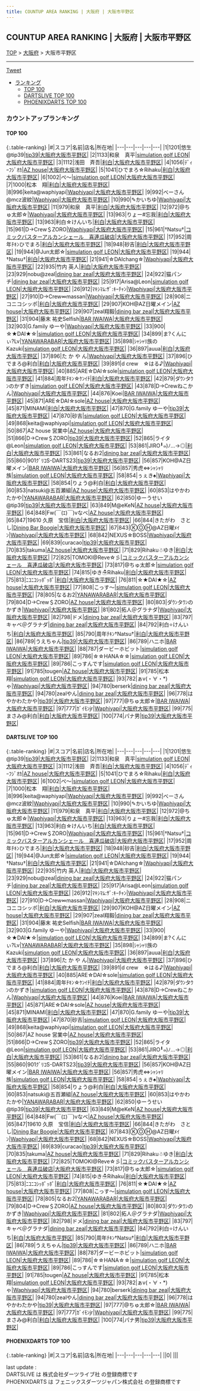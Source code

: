 ```yaml
---
title: COUNTUP AREA RANKING | 大阪府 | 大阪市平野区
---
```

## COUNTUP AREA RANKING | 大阪府 | 大阪市平野区

[TOP](/darts/rank/) > [大阪府](/darts/rank/大阪府/) > 大阪市平野区

___

<a href="https://twitter.com/share?ref_src=twsrc%5Etfw" data-text="COUNTUP AREA RANKING | 大阪府大阪市平野区" class="twitter-share-button" data-hashtags="DARTSLIVE,PHOENIXDARTS,darts,ダーツ" data-show-count="false">Tweet</a>

* [ランキング](#カウントアップランキング)
    * [TOP 100](#top-100)
    * [DARTSLIVE TOP 100](#dartslive-top-100)
    * [PHOENIXDARTS TOP 100](#phoenixdarts-top-100)

### カウントアップランキング

#### TOP 100



{:.table-ranking}
|#|スコア|名前|店名|所在地|
|---|---|---|---|---|
|1|1201|<span class="rank-name-dl">悠生@tip39</span>|<a href="https://search.dartslive.com/jp/shop/e77555a62bab7e63774c926eb736cb5a">tip39</a>|<a href="/darts/rank/大阪府/大阪市平野区">大阪府大阪市平野区</a>|
|2|1133|<span class="rank-name-dl">和泉　真平</span>|<a href="https://search.dartslive.com/jp/shop/aebb8f26595f8ffd790ab824ce8730e5">simulation golf LEON</a>|<a href="/darts/rank/大阪府/大阪市平野区">大阪府大阪市平野区</a>|
|3|1112|<span class="rank-name-dl">浅田　斉吾</span>|<a href="https://search.dartslive.com/jp/shop/fc285d02570ae8885f9f3321c1147265">利白</a>|<a href="/darts/rank/大阪府/大阪市平野区">大阪府大阪市平野区</a>|
|4|1056|<span class="rank-name-dl">ﾃﾞｨｰﾌｼﾞｵｶ</span>|<a href="https://search.dartslive.com/jp/shop/28e42e4f04b9f3790d9b047a20a7ba1e">AZ house</a>|<a href="/darts/rank/大阪府/大阪市平野区">大阪府大阪市平野区</a>|
|5|1041|<span class="rank-name-dl">ひでまろ☆Rihaku</span>|<a href="https://search.dartslive.com/jp/shop/fc285d02570ae8885f9f3321c1147265">利白</a>|<a href="/darts/rank/大阪府/大阪市平野区">大阪府大阪市平野区</a>|
|6|1002|<span class="rank-name-dl">ぺ～</span>|<a href="https://search.dartslive.com/jp/shop/aebb8f26595f8ffd790ab824ce8730e5">simulation golf LEON</a>|<a href="/darts/rank/大阪府/大阪市平野区">大阪府大阪市平野区</a>|
|7|1000|<span class="rank-name-dl">松本　翔</span>|<a href="https://search.dartslive.com/jp/shop/fc285d02570ae8885f9f3321c1147265">利白</a>|<a href="/darts/rank/大阪府/大阪市平野区">大阪府大阪市平野区</a>|
|8|996|<span class="rank-name-dl">keita@waphiyapi</span>|<a href="https://search.dartslive.com/jp/shop/d6517c240736e70c28032249b44395af">Waphiyapi</a>|<a href="/darts/rank/大阪府/大阪市平野区">大阪府大阪市平野区</a>|
|9|992|<span class="rank-name-dl">べーさん@mcz波紋</span>|<a href="https://search.dartslive.com/jp/shop/d6517c240736e70c28032249b44395af">Waphiyapi</a>|<a href="/darts/rank/大阪府/大阪市平野区">大阪府大阪市平野区</a>|
|10|990|<span class="rank-name-dl">✎かいちゆ</span>|<a href="https://search.dartslive.com/jp/shop/d6517c240736e70c28032249b44395af">Waphiyapi</a>|<a href="/darts/rank/大阪府/大阪市平野区">大阪府大阪市平野区</a>|
|11|979|<span class="rank-name-dl">和泉　真平</span>|<a href="https://search.dartslive.com/jp/shop/fc285d02570ae8885f9f3321c1147265">利白</a>|<a href="/darts/rank/大阪府/大阪市平野区">大阪府大阪市平野区</a>|
|12|972|<span class="rank-name-dl">@ちゅ太郎☆</span>|<a href="https://search.dartslive.com/jp/shop/d6517c240736e70c28032249b44395af">Waphiyapi</a>|<a href="/darts/rank/大阪府/大阪市平野区">大阪府大阪市平野区</a>|
|13|963|<span class="rank-name-dl">りょー#忘我</span>|<a href="https://search.dartslive.com/jp/shop/fc285d02570ae8885f9f3321c1147265">利白</a>|<a href="/darts/rank/大阪府/大阪市平野区">大阪府大阪市平野区</a>|
|13|963|<span class="rank-name-dl">利白☆けんいち</span>|<a href="https://search.dartslive.com/jp/shop/fc285d02570ae8885f9f3321c1147265">利白</a>|<a href="/darts/rank/大阪府/大阪市平野区">大阪府大阪市平野区</a>|
|15|961|<span class="rank-name-dl">D→Crew＄ZORO</span>|<a href="https://search.dartslive.com/jp/shop/d6517c240736e70c28032249b44395af">Waphiyapi</a>|<a href="/darts/rank/大阪府/大阪市平野区">大阪府大阪市平野区</a>|
|15|961|<span class="rank-name-dl">†Natsu†</span>|<a href="https://search.dartslive.com/jp/shop/c7502348bc23d0770d9b047a20a7ba1e">コミックバスターアルカンシェール　喜連瓜破店</a>|<a href="/darts/rank/大阪府/大阪市平野区">大阪府大阪市平野区</a>|
|17|952|<span class="rank-name-dl">周年ﾁｷﾝひでまろ</span>|<a href="https://search.dartslive.com/jp/shop/fc285d02570ae8885f9f3321c1147265">利白</a>|<a href="/darts/rank/大阪府/大阪市平野区">大阪府大阪市平野区</a>|
|18|948|<span class="rank-name-dl">砂吉</span>|<a href="https://search.dartslive.com/jp/shop/fc285d02570ae8885f9f3321c1147265">利白</a>|<a href="/darts/rank/大阪府/大阪市平野区">大阪府大阪市平野区</a>|
|19|944|<span class="rank-name-dl">@Jun太郎☆</span>|<a href="https://search.dartslive.com/jp/shop/aebb8f26595f8ffd790ab824ce8730e5">simulation golf LEON</a>|<a href="/darts/rank/大阪府/大阪市平野区">大阪府大阪市平野区</a>|
|19|944|<span class="rank-name-dl">†Natsu†</span>|<a href="https://search.dartslive.com/jp/shop/fc285d02570ae8885f9f3321c1147265">利白</a>|<a href="/darts/rank/大阪府/大阪市平野区">大阪府大阪市平野区</a>|
|21|941|<span class="rank-name-dl">☆DAIchang☆</span>|<a href="https://search.dartslive.com/jp/shop/d6517c240736e70c28032249b44395af">Waphiyapi</a>|<a href="/darts/rank/大阪府/大阪市平野区">大阪府大阪市平野区</a>|
|22|935|<span class="rank-name-dl">竹内 英人</span>|<a href="https://search.dartslive.com/jp/shop/fc285d02570ae8885f9f3321c1147265">利白</a>|<a href="/darts/rank/大阪府/大阪市平野区">大阪府大阪市平野区</a>|
|23|929|<span class="rank-name-dl">nobu@zeal</span>|<a href="https://search.dartslive.com/jp/shop/500e2e3357062bf4f454cb89828a1cfe">dining bar zeal</a>|<a href="/darts/rank/大阪府/大阪市平野区">大阪府大阪市平野区</a>|
|24|922|<span class="rank-name-dl">猫パンチ</span>|<a href="https://search.dartslive.com/jp/shop/500e2e3357062bf4f454cb89828a1cfe">dining bar zeal</a>|<a href="/darts/rank/大阪府/大阪市平野区">大阪府大阪市平野区</a>|
|25|917|<span class="rank-name-dl">Arisa@Leon</span>|<a href="https://search.dartslive.com/jp/shop/aebb8f26595f8ffd790ab824ce8730e5">simulation golf LEON</a>|<a href="/darts/rank/大阪府/大阪市平野区">大阪府大阪市平野区</a>|
|26|912|<span class="rank-name-dl">ﾏｷｼﾏﾑ:ｻﾞ:ｷｰﾁｬﾝ</span>|<a href="https://search.dartslive.com/jp/shop/d6517c240736e70c28032249b44395af">Waphiyapi</a>|<a href="/darts/rank/大阪府/大阪市平野区">大阪府大阪市平野区</a>|
|27|910|<span class="rank-name-dl">D→Crew∞massan</span>|<a href="https://search.dartslive.com/jp/shop/d6517c240736e70c28032249b44395af">Waphiyapi</a>|<a href="/darts/rank/大阪府/大阪市平野区">大阪府大阪市平野区</a>|
|28|908|<span class="rank-name-dl">ニコニコシッポ</span>|<a href="https://search.dartslive.com/jp/shop/fc285d02570ae8885f9f3321c1147265">利白</a>|<a href="/darts/rank/大阪府/大阪市平野区">大阪府大阪市平野区</a>|
|29|907|<span class="rank-name-dl">KOH@AZ日曜メイン</span>|<a href="https://search.dartslive.com/jp/shop/28e42e4f04b9f3790d9b047a20a7ba1e">AZ house</a>|<a href="/darts/rank/大阪府/大阪市平野区">大阪府大阪市平野区</a>|
|29|907|<span class="rank-name-dl">zeal翔毅</span>|<a href="https://search.dartslive.com/jp/shop/500e2e3357062bf4f454cb89828a1cfe">dining bar zeal</a>|<a href="/darts/rank/大阪府/大阪市平野区">大阪府大阪市平野区</a>|
|31|904|<span class="rank-name-dl">藤末 祐史Selfish</span>|<a href="https://search.dartslive.com/jp/shop/522fecca47afc03e25d56fb0e5c39bac">BAR IWAIWA</a>|<a href="/darts/rank/大阪府/大阪市平野区">大阪府大阪市平野区</a>|
|32|903|<span class="rank-name-dl">G.family ゆーや</span>|<a href="https://search.dartslive.com/jp/shop/d6517c240736e70c28032249b44395af">Waphiyapi</a>|<a href="/darts/rank/大阪府/大阪市平野区">大阪府大阪市平野区</a>|
|33|900|<span class="rank-name-dl">☆★DAI★☆</span>|<a href="https://search.dartslive.com/jp/shop/aebb8f26595f8ffd790ab824ce8730e5">simulation golf LEON</a>|<a href="/darts/rank/大阪府/大阪市平野区">大阪府大阪市平野区</a>|
|34|899|<span class="rank-name-dl">ま?くんにぃ?Lv</span>|<a href="https://search.dartslive.com/jp/shop/667b7aac3838b4cd0d9b047a20a7ba1e">YANAWARABAR</a>|<a href="/darts/rank/大阪府/大阪市平野区">大阪府大阪市平野区</a>|
|35|898|<span class="rank-name-dl">ｼｬｼｬﾘ族のKazuki</span>|<a href="https://search.dartslive.com/jp/shop/aebb8f26595f8ffd790ab824ce8730e5">simulation golf LEON</a>|<a href="/darts/rank/大阪府/大阪市平野区">大阪府大阪市平野区</a>|
|36|897|<span class="rank-name-dl">auua</span>|<a href="https://search.dartslive.com/jp/shop/fc285d02570ae8885f9f3321c1147265">利白</a>|<a href="/darts/rank/大阪府/大阪市平野区">大阪府大阪市平野区</a>|
|37|896|<span class="rank-name-dl">た か や ん</span>|<a href="https://search.dartslive.com/jp/shop/d6517c240736e70c28032249b44395af">Waphiyapi</a>|<a href="/darts/rank/大阪府/大阪市平野区">大阪府大阪市平野区</a>|
|37|896|<span class="rank-name-dl">ひでまろ@利白</span>|<a href="https://search.dartslive.com/jp/shop/fc285d02570ae8885f9f3321c1147265">利白</a>|<a href="/darts/rank/大阪府/大阪市平野区">大阪府大阪市平野区</a>|
|39|891|<span class="rank-name-dl">d crew　☆はる♪</span>|<a href="https://search.dartslive.com/jp/shop/d6517c240736e70c28032249b44395af">Waphiyapi</a>|<a href="/darts/rank/大阪府/大阪市平野区">大阪府大阪市平野区</a>|
|40|885|<span class="rank-name-dl">ARE☆DAI☆sole</span>|<a href="https://search.dartslive.com/jp/shop/aebb8f26595f8ffd790ab824ce8730e5">simulation golf LEON</a>|<a href="/darts/rank/大阪府/大阪市平野区">大阪府大阪市平野区</a>|
|41|884|<span class="rank-name-dl">周年ﾁｷﾝ☆ｹﾝｲﾁ</span>|<a href="https://search.dartslive.com/jp/shop/fc285d02570ae8885f9f3321c1147265">利白</a>|<a href="/darts/rank/大阪府/大阪市平野区">大阪府大阪市平野区</a>|
|42|879|<span class="rank-name-dl">ダｳﾝタｳﾝのかずき</span>|<a href="https://search.dartslive.com/jp/shop/aebb8f26595f8ffd790ab824ce8730e5">simulation golf LEON</a>|<a href="/darts/rank/大阪府/大阪市平野区">大阪府大阪市平野区</a>|
|43|878|<span class="rank-name-dl">D→Crewねこかん</span>|<a href="https://search.dartslive.com/jp/shop/d6517c240736e70c28032249b44395af">Waphiyapi</a>|<a href="/darts/rank/大阪府/大阪市平野区">大阪府大阪市平野区</a>|
|44|876|<span class="rank-name-dl">Koei</span>|<a href="https://search.dartslive.com/jp/shop/522fecca47afc03e25d56fb0e5c39bac">BAR IWAIWA</a>|<a href="/darts/rank/大阪府/大阪市平野区">大阪府大阪市平野区</a>|
|45|871|<span class="rank-name-dl">ARE☆DAI☆sole</span>|<a href="https://search.dartslive.com/jp/shop/28e42e4f04b9f3790d9b047a20a7ba1e">AZ house</a>|<a href="/darts/rank/大阪府/大阪市平野区">大阪府大阪市平野区</a>|
|45|871|<span class="rank-name-dl">MINAMI</span>|<a href="https://search.dartslive.com/jp/shop/fc285d02570ae8885f9f3321c1147265">利白</a>|<a href="/darts/rank/大阪府/大阪市平野区">大阪府大阪市平野区</a>|
|47|870|<span class="rank-name-dl">G.family ゆーや</span>|<a href="https://search.dartslive.com/jp/shop/e77555a62bab7e63774c926eb736cb5a">tip39</a>|<a href="/darts/rank/大阪府/大阪市平野区">大阪府大阪市平野区</a>|
|47|870|<span class="rank-name-dl">砂吉</span>|<a href="https://search.dartslive.com/jp/shop/aebb8f26595f8ffd790ab824ce8730e5">simulation golf LEON</a>|<a href="/darts/rank/大阪府/大阪市平野区">大阪府大阪市平野区</a>|
|49|868|<span class="rank-name-dl">keita@waphiyapi</span>|<a href="https://search.dartslive.com/jp/shop/aebb8f26595f8ffd790ab824ce8730e5">simulation golf LEON</a>|<a href="/darts/rank/大阪府/大阪市平野区">大阪府大阪市平野区</a>|
|50|867|<span class="rank-name-dl">AZ house 営業中</span>|<a href="https://search.dartslive.com/jp/shop/28e42e4f04b9f3790d9b047a20a7ba1e">AZ house</a>|<a href="/darts/rank/大阪府/大阪市平野区">大阪府大阪市平野区</a>|
|51|866|<span class="rank-name-dl">D→Crew＄ZORO</span>|<a href="https://search.dartslive.com/jp/shop/e77555a62bab7e63774c926eb736cb5a">tip39</a>|<a href="/darts/rank/大阪府/大阪市平野区">大阪府大阪市平野区</a>|
|52|865|<span class="rank-name-dl">ライタ@Leon</span>|<a href="https://search.dartslive.com/jp/shop/aebb8f26595f8ffd790ab824ce8730e5">simulation golf LEON</a>|<a href="/darts/rank/大阪府/大阪市平野区">大阪府大阪市平野区</a>|
|53|861|<span class="rank-name-dl">JIRO╹๑)ﾉ…→◎</span>|<a href="https://search.dartslive.com/jp/shop/fc285d02570ae8885f9f3321c1147265">利白</a>|<a href="/darts/rank/大阪府/大阪市平野区">大阪府大阪市平野区</a>|
|53|861|<span class="rank-name-dl">なるお2</span>|<a href="https://search.dartslive.com/jp/shop/500e2e3357062bf4f454cb89828a1cfe">dining bar zeal</a>|<a href="/darts/rank/大阪府/大阪市平野区">大阪府大阪市平野区</a>|
|55|860|<span class="rank-name-dl">901ｸﾞﾘｺS-DARTS23</span>|<a href="https://search.dartslive.com/jp/shop/e77555a62bab7e63774c926eb736cb5a">tip39</a>|<a href="/darts/rank/大阪府/大阪市平野区">大阪府大阪市平野区</a>|
|56|857|<span class="rank-name-dl">KOH@AZ日曜メイン</span>|<a href="https://search.dartslive.com/jp/shop/522fecca47afc03e25d56fb0e5c39bac">BAR IWAIWA</a>|<a href="/darts/rank/大阪府/大阪市平野区">大阪府大阪市平野区</a>|
|56|857|<span class="rank-name-dl">秀虎⇔ｼｬｼｬﾘ族</span>|<a href="https://search.dartslive.com/jp/shop/aebb8f26595f8ffd790ab824ce8730e5">simulation golf LEON</a>|<a href="/darts/rank/大阪府/大阪市平野区">大阪府大阪市平野区</a>|
|58|854|<span class="rank-name-dl">ぅぇき︎︎︎︎♠</span>|<a href="https://search.dartslive.com/jp/shop/d6517c240736e70c28032249b44395af">Waphiyapi</a>|<a href="/darts/rank/大阪府/大阪市平野区">大阪府大阪市平野区</a>|
|58|854|<span class="rank-name-dl">りょう@利白</span>|<a href="https://search.dartslive.com/jp/shop/fc285d02570ae8885f9f3321c1147265">利白</a>|<a href="/darts/rank/大阪府/大阪市平野区">大阪府大阪市平野区</a>|
|60|853|<span class="rank-name-dl">natsuki@五百瀬組</span>|<a href="https://search.dartslive.com/jp/shop/28e42e4f04b9f3790d9b047a20a7ba1e">AZ house</a>|<a href="/darts/rank/大阪府/大阪市平野区">大阪府大阪市平野区</a>|
|60|853|<span class="rank-name-dl">はやかわたかや</span>|<a href="https://search.dartslive.com/jp/shop/667b7aac3838b4cd0d9b047a20a7ba1e">YANAWARABAR</a>|<a href="/darts/rank/大阪府/大阪市平野区">大阪府大阪市平野区</a>|
|62|850|<span class="rank-name-dl">ゆーうせい@tip39</span>|<a href="https://search.dartslive.com/jp/shop/e77555a62bab7e63774c926eb736cb5a">tip39</a>|<a href="/darts/rank/大阪府/大阪市平野区">大阪府大阪市平野区</a>|
|63|849|<span class="rank-name-dl">M@eKeN</span>|<a href="https://search.dartslive.com/jp/shop/28e42e4f04b9f3790d9b047a20a7ba1e">AZ house</a>|<a href="/darts/rank/大阪府/大阪市平野区">大阪府大阪市平野区</a>|
|64|848|<span class="rank-name-dl">Fw(￣(ｴ)￣)vなべ</span>|<a href="https://search.dartslive.com/jp/shop/28e42e4f04b9f3790d9b047a20a7ba1e">AZ house</a>|<a href="/darts/rank/大阪府/大阪市平野区">大阪府大阪市平野区</a>|
|65|847|<span class="rank-name-dl">19610 久原　宝信</span>|<a href="https://search.dartslive.com/jp/shop/fc285d02570ae8885f9f3321c1147265">利白</a>|<a href="/darts/rank/大阪府/大阪市平野区">大阪府大阪市平野区</a>|
|66|844|<span class="rank-name-dl">きたがわ　さとし</span>|<a href="https://search.dartslive.com/jp/shop/5d80e4a9af24feaa774c926eb736cb5a">Dining Bar Boogie</a>|<a href="/darts/rank/大阪府/大阪市平野区">大阪府大阪市平野区</a>|
|67|843|<span class="rank-name-dl">ⓀⓄⒽ@AZ日曜ﾒｲﾝ</span>|<a href="https://search.dartslive.com/jp/shop/d6517c240736e70c28032249b44395af">Waphiyapi</a>|<a href="/darts/rank/大阪府/大阪市平野区">大阪府大阪市平野区</a>|
|68|842|<span class="rank-name-dl">NEXUS☆BOSS</span>|<a href="https://search.dartslive.com/jp/shop/d6517c240736e70c28032249b44395af">Waphiyapi</a>|<a href="/darts/rank/大阪府/大阪市平野区">大阪府大阪市平野区</a>|
|69|839|<span class="rank-name-dl">curacao</span>|<a href="https://search.dartslive.com/jp/shop/e77555a62bab7e63774c926eb736cb5a">tip39</a>|<a href="/darts/rank/大阪府/大阪市平野区">大阪府大阪市平野区</a>|
|70|835|<span class="rank-name-dl">takuma</span>|<a href="https://search.dartslive.com/jp/shop/28e42e4f04b9f3790d9b047a20a7ba1e">AZ house</a>|<a href="/darts/rank/大阪府/大阪市平野区">大阪府大阪市平野区</a>|
|71|829|<span class="rank-name-dl">Rihaku☃ゆき</span>|<a href="https://search.dartslive.com/jp/shop/fc285d02570ae8885f9f3321c1147265">利白</a>|<a href="/darts/rank/大阪府/大阪市平野区">大阪府大阪市平野区</a>|
|72|825|<span class="rank-name-dl">TOMOKI@Reve☆彡</span>|<a href="https://search.dartslive.com/jp/shop/c7502348bc23d0770d9b047a20a7ba1e">コミックバスターアルカンシェール　喜連瓜破店</a>|<a href="/darts/rank/大阪府/大阪市平野区">大阪府大阪市平野区</a>|
|73|817|<span class="rank-name-dl">@ちゅ太郎☆</span>|<a href="https://search.dartslive.com/jp/shop/aebb8f26595f8ffd790ab824ce8730e5">simulation golf LEON</a>|<a href="/darts/rank/大阪府/大阪市平野区">大阪府大阪市平野区</a>|
|74|815|<span class="rank-name-dl">ゆき☃Rihaku</span>|<a href="https://search.dartslive.com/jp/shop/fc285d02570ae8885f9f3321c1147265">利白</a>|<a href="/darts/rank/大阪府/大阪市平野区">大阪府大阪市平野区</a>|
|75|813|<span class="rank-name-dl">ﾆｺﾆｺｼｯﾎﾟｯﾎﾟ</span>|<a href="https://search.dartslive.com/jp/shop/fc285d02570ae8885f9f3321c1147265">利白</a>|<a href="/darts/rank/大阪府/大阪市平野区">大阪府大阪市平野区</a>|
|76|811|<span class="rank-name-dl">☆★DAI★☆</span>|<a href="https://search.dartslive.com/jp/shop/28e42e4f04b9f3790d9b047a20a7ba1e">AZ house</a>|<a href="/darts/rank/大阪府/大阪市平野区">大阪府大阪市平野区</a>|
|77|808|<span class="rank-name-dl">こっす〜</span>|<a href="https://search.dartslive.com/jp/shop/aebb8f26595f8ffd790ab824ce8730e5">simulation golf LEON</a>|<a href="/darts/rank/大阪府/大阪市平野区">大阪府大阪市平野区</a>|
|78|805|<span class="rank-name-dl">なるお2</span>|<a href="https://search.dartslive.com/jp/shop/667b7aac3838b4cd0d9b047a20a7ba1e">YANAWARABAR</a>|<a href="/darts/rank/大阪府/大阪市平野区">大阪府大阪市平野区</a>|
|79|804|<span class="rank-name-dl">D→Crew＄ZORO</span>|<a href="https://search.dartslive.com/jp/shop/28e42e4f04b9f3790d9b047a20a7ba1e">AZ house</a>|<a href="/darts/rank/大阪府/大阪市平野区">大阪府大阪市平野区</a>|
|80|803|<span class="rank-name-dl">ダｳﾝタｳﾝのかずき</span>|<a href="https://search.dartslive.com/jp/shop/d6517c240736e70c28032249b44395af">Waphiyapi</a>|<a href="/darts/rank/大阪府/大阪市平野区">大阪府大阪市平野区</a>|
|81|802|<span class="rank-name-dl">拓人＠グラナダ</span>|<a href="https://search.dartslive.com/jp/shop/d6517c240736e70c28032249b44395af">Waphiyapi</a>|<a href="/darts/rank/大阪府/大阪市平野区">大阪府大阪市平野区</a>|
|82|798|<span class="rank-name-dl">ドメ</span>|<a href="https://search.dartslive.com/jp/shop/500e2e3357062bf4f454cb89828a1cfe">dining bar zeal</a>|<a href="/darts/rank/大阪府/大阪市平野区">大阪府大阪市平野区</a>|
|83|797|<span class="rank-name-dl">キャベ＠グラナダ</span>|<a href="https://search.dartslive.com/jp/shop/500e2e3357062bf4f454cb89828a1cfe">dining bar zeal</a>|<a href="/darts/rank/大阪府/大阪市平野区">大阪府大阪市平野区</a>|
|84|792|<span class="rank-name-dl">利白⭐けんいち</span>|<a href="https://search.dartslive.com/jp/shop/fc285d02570ae8885f9f3321c1147265">利白</a>|<a href="/darts/rank/大阪府/大阪市平野区">大阪府大阪市平野区</a>|
|85|790|<span class="rank-name-dl">周年ﾁｷﾝ†Natsu†</span>|<a href="https://search.dartslive.com/jp/shop/fc285d02570ae8885f9f3321c1147265">利白</a>|<a href="/darts/rank/大阪府/大阪市平野区">大阪府大阪市平野区</a>|
|86|789|<span class="rank-name-dl">うえちゃん</span>|<a href="https://search.dartslive.com/jp/shop/e77555a62bab7e63774c926eb736cb5a">tip39</a>|<a href="/darts/rank/大阪府/大阪市平野区">大阪府大阪市平野区</a>|
|86|789|<span class="rank-name-dl">ハニホ</span>|<a href="https://search.dartslive.com/jp/shop/522fecca47afc03e25d56fb0e5c39bac">BAR IWAIWA</a>|<a href="/darts/rank/大阪府/大阪市平野区">大阪府大阪市平野区</a>|
|88|787|<span class="rank-name-dl">ダービーホビット</span>|<a href="https://search.dartslive.com/jp/shop/aebb8f26595f8ffd790ab824ce8730e5">simulation golf LEON</a>|<a href="/darts/rank/大阪府/大阪市平野区">大阪府大阪市平野区</a>|
|89|786|<span class="rank-name-dl">☆☆HANA☆☆</span>|<a href="https://search.dartslive.com/jp/shop/aebb8f26595f8ffd790ab824ce8730e5">simulation golf LEON</a>|<a href="/darts/rank/大阪府/大阪市平野区">大阪府大阪市平野区</a>|
|89|786|<span class="rank-name-dl">こっすんです</span>|<a href="https://search.dartslive.com/jp/shop/aebb8f26595f8ffd790ab824ce8730e5">simulation golf LEON</a>|<a href="/darts/rank/大阪府/大阪市平野区">大阪府大阪市平野区</a>|
|91|785|<span class="rank-name-dl">tougen</span>|<a href="https://search.dartslive.com/jp/shop/28e42e4f04b9f3790d9b047a20a7ba1e">AZ house</a>|<a href="/darts/rank/大阪府/大阪市平野区">大阪府大阪市平野区</a>|
|91|785|<span class="rank-name-dl">松本　翔</span>|<a href="https://search.dartslive.com/jp/shop/aebb8f26595f8ffd790ab824ce8730e5">simulation golf LEON</a>|<a href="/darts/rank/大阪府/大阪市平野区">大阪府大阪市平野区</a>|
|93|782|<span class="rank-name-dl">ぁv(・∀・*)ゃ</span>|<a href="https://search.dartslive.com/jp/shop/d6517c240736e70c28032249b44395af">Waphiyapi</a>|<a href="/darts/rank/大阪府/大阪市平野区">大阪府大阪市平野区</a>|
|94|780|<span class="rank-name-dl">berserk</span>|<a href="https://search.dartslive.com/jp/shop/500e2e3357062bf4f454cb89828a1cfe">dining bar zeal</a>|<a href="/darts/rank/大阪府/大阪市平野区">大阪府大阪市平野区</a>|
|94|780|<span class="rank-name-dl">zealやん</span>|<a href="https://search.dartslive.com/jp/shop/500e2e3357062bf4f454cb89828a1cfe">dining bar zeal</a>|<a href="/darts/rank/大阪府/大阪市平野区">大阪府大阪市平野区</a>|
|96|778|<span class="rank-name-dl">はやかわたかや</span>|<a href="https://search.dartslive.com/jp/shop/e77555a62bab7e63774c926eb736cb5a">tip39</a>|<a href="/darts/rank/大阪府/大阪市平野区">大阪府大阪市平野区</a>|
|97|777|<span class="rank-name-dl">@ちゅ太郎☆</span>|<a href="https://search.dartslive.com/jp/shop/522fecca47afc03e25d56fb0e5c39bac">BAR IWAIWA</a>|<a href="/darts/rank/大阪府/大阪市平野区">大阪府大阪市平野区</a>|
|97|777|<span class="rank-name-dl">ｶﾞｲﾓﾝjr</span>|<a href="https://search.dartslive.com/jp/shop/d6517c240736e70c28032249b44395af">Waphiyapi</a>|<a href="/darts/rank/大阪府/大阪市平野区">大阪府大阪市平野区</a>|
|99|775|<span class="rank-name-dl">まさみ@利白</span>|<a href="https://search.dartslive.com/jp/shop/fc285d02570ae8885f9f3321c1147265">利白</a>|<a href="/darts/rank/大阪府/大阪市平野区">大阪府大阪市平野区</a>|
|100|774|<span class="rank-name-dl">パナ男</span>|<a href="https://search.dartslive.com/jp/shop/e77555a62bab7e63774c926eb736cb5a">tip39</a>|<a href="/darts/rank/大阪府/大阪市平野区">大阪府大阪市平野区</a>|


#### DARTSLIVE TOP 100



{:.table-ranking}
|#|スコア|名前|店名|所在地|
|---|---|---|---|---|
|1|1201|<span class="rank-name-dl">悠生@tip39</span>|<a href="https://search.dartslive.com/jp/shop/e77555a62bab7e63774c926eb736cb5a">tip39</a>|<a href="/darts/rank/大阪府/大阪市平野区">大阪府大阪市平野区</a>|
|2|1133|<span class="rank-name-dl">和泉　真平</span>|<a href="https://search.dartslive.com/jp/shop/aebb8f26595f8ffd790ab824ce8730e5">simulation golf LEON</a>|<a href="/darts/rank/大阪府/大阪市平野区">大阪府大阪市平野区</a>|
|3|1112|<span class="rank-name-dl">浅田　斉吾</span>|<a href="https://search.dartslive.com/jp/shop/fc285d02570ae8885f9f3321c1147265">利白</a>|<a href="/darts/rank/大阪府/大阪市平野区">大阪府大阪市平野区</a>|
|4|1056|<span class="rank-name-dl">ﾃﾞｨｰﾌｼﾞｵｶ</span>|<a href="https://search.dartslive.com/jp/shop/28e42e4f04b9f3790d9b047a20a7ba1e">AZ house</a>|<a href="/darts/rank/大阪府/大阪市平野区">大阪府大阪市平野区</a>|
|5|1041|<span class="rank-name-dl">ひでまろ☆Rihaku</span>|<a href="https://search.dartslive.com/jp/shop/fc285d02570ae8885f9f3321c1147265">利白</a>|<a href="/darts/rank/大阪府/大阪市平野区">大阪府大阪市平野区</a>|
|6|1002|<span class="rank-name-dl">ぺ～</span>|<a href="https://search.dartslive.com/jp/shop/aebb8f26595f8ffd790ab824ce8730e5">simulation golf LEON</a>|<a href="/darts/rank/大阪府/大阪市平野区">大阪府大阪市平野区</a>|
|7|1000|<span class="rank-name-dl">松本　翔</span>|<a href="https://search.dartslive.com/jp/shop/fc285d02570ae8885f9f3321c1147265">利白</a>|<a href="/darts/rank/大阪府/大阪市平野区">大阪府大阪市平野区</a>|
|8|996|<span class="rank-name-dl">keita@waphiyapi</span>|<a href="https://search.dartslive.com/jp/shop/d6517c240736e70c28032249b44395af">Waphiyapi</a>|<a href="/darts/rank/大阪府/大阪市平野区">大阪府大阪市平野区</a>|
|9|992|<span class="rank-name-dl">べーさん@mcz波紋</span>|<a href="https://search.dartslive.com/jp/shop/d6517c240736e70c28032249b44395af">Waphiyapi</a>|<a href="/darts/rank/大阪府/大阪市平野区">大阪府大阪市平野区</a>|
|10|990|<span class="rank-name-dl">✎かいちゆ</span>|<a href="https://search.dartslive.com/jp/shop/d6517c240736e70c28032249b44395af">Waphiyapi</a>|<a href="/darts/rank/大阪府/大阪市平野区">大阪府大阪市平野区</a>|
|11|979|<span class="rank-name-dl">和泉　真平</span>|<a href="https://search.dartslive.com/jp/shop/fc285d02570ae8885f9f3321c1147265">利白</a>|<a href="/darts/rank/大阪府/大阪市平野区">大阪府大阪市平野区</a>|
|12|972|<span class="rank-name-dl">@ちゅ太郎☆</span>|<a href="https://search.dartslive.com/jp/shop/d6517c240736e70c28032249b44395af">Waphiyapi</a>|<a href="/darts/rank/大阪府/大阪市平野区">大阪府大阪市平野区</a>|
|13|963|<span class="rank-name-dl">りょー#忘我</span>|<a href="https://search.dartslive.com/jp/shop/fc285d02570ae8885f9f3321c1147265">利白</a>|<a href="/darts/rank/大阪府/大阪市平野区">大阪府大阪市平野区</a>|
|13|963|<span class="rank-name-dl">利白☆けんいち</span>|<a href="https://search.dartslive.com/jp/shop/fc285d02570ae8885f9f3321c1147265">利白</a>|<a href="/darts/rank/大阪府/大阪市平野区">大阪府大阪市平野区</a>|
|15|961|<span class="rank-name-dl">D→Crew＄ZORO</span>|<a href="https://search.dartslive.com/jp/shop/d6517c240736e70c28032249b44395af">Waphiyapi</a>|<a href="/darts/rank/大阪府/大阪市平野区">大阪府大阪市平野区</a>|
|15|961|<span class="rank-name-dl">†Natsu†</span>|<a href="https://search.dartslive.com/jp/shop/c7502348bc23d0770d9b047a20a7ba1e">コミックバスターアルカンシェール　喜連瓜破店</a>|<a href="/darts/rank/大阪府/大阪市平野区">大阪府大阪市平野区</a>|
|17|952|<span class="rank-name-dl">周年ﾁｷﾝひでまろ</span>|<a href="https://search.dartslive.com/jp/shop/fc285d02570ae8885f9f3321c1147265">利白</a>|<a href="/darts/rank/大阪府/大阪市平野区">大阪府大阪市平野区</a>|
|18|948|<span class="rank-name-dl">砂吉</span>|<a href="https://search.dartslive.com/jp/shop/fc285d02570ae8885f9f3321c1147265">利白</a>|<a href="/darts/rank/大阪府/大阪市平野区">大阪府大阪市平野区</a>|
|19|944|<span class="rank-name-dl">@Jun太郎☆</span>|<a href="https://search.dartslive.com/jp/shop/aebb8f26595f8ffd790ab824ce8730e5">simulation golf LEON</a>|<a href="/darts/rank/大阪府/大阪市平野区">大阪府大阪市平野区</a>|
|19|944|<span class="rank-name-dl">†Natsu†</span>|<a href="https://search.dartslive.com/jp/shop/fc285d02570ae8885f9f3321c1147265">利白</a>|<a href="/darts/rank/大阪府/大阪市平野区">大阪府大阪市平野区</a>|
|21|941|<span class="rank-name-dl">☆DAIchang☆</span>|<a href="https://search.dartslive.com/jp/shop/d6517c240736e70c28032249b44395af">Waphiyapi</a>|<a href="/darts/rank/大阪府/大阪市平野区">大阪府大阪市平野区</a>|
|22|935|<span class="rank-name-dl">竹内 英人</span>|<a href="https://search.dartslive.com/jp/shop/fc285d02570ae8885f9f3321c1147265">利白</a>|<a href="/darts/rank/大阪府/大阪市平野区">大阪府大阪市平野区</a>|
|23|929|<span class="rank-name-dl">nobu@zeal</span>|<a href="https://search.dartslive.com/jp/shop/500e2e3357062bf4f454cb89828a1cfe">dining bar zeal</a>|<a href="/darts/rank/大阪府/大阪市平野区">大阪府大阪市平野区</a>|
|24|922|<span class="rank-name-dl">猫パンチ</span>|<a href="https://search.dartslive.com/jp/shop/500e2e3357062bf4f454cb89828a1cfe">dining bar zeal</a>|<a href="/darts/rank/大阪府/大阪市平野区">大阪府大阪市平野区</a>|
|25|917|<span class="rank-name-dl">Arisa@Leon</span>|<a href="https://search.dartslive.com/jp/shop/aebb8f26595f8ffd790ab824ce8730e5">simulation golf LEON</a>|<a href="/darts/rank/大阪府/大阪市平野区">大阪府大阪市平野区</a>|
|26|912|<span class="rank-name-dl">ﾏｷｼﾏﾑ:ｻﾞ:ｷｰﾁｬﾝ</span>|<a href="https://search.dartslive.com/jp/shop/d6517c240736e70c28032249b44395af">Waphiyapi</a>|<a href="/darts/rank/大阪府/大阪市平野区">大阪府大阪市平野区</a>|
|27|910|<span class="rank-name-dl">D→Crew∞massan</span>|<a href="https://search.dartslive.com/jp/shop/d6517c240736e70c28032249b44395af">Waphiyapi</a>|<a href="/darts/rank/大阪府/大阪市平野区">大阪府大阪市平野区</a>|
|28|908|<span class="rank-name-dl">ニコニコシッポ</span>|<a href="https://search.dartslive.com/jp/shop/fc285d02570ae8885f9f3321c1147265">利白</a>|<a href="/darts/rank/大阪府/大阪市平野区">大阪府大阪市平野区</a>|
|29|907|<span class="rank-name-dl">KOH@AZ日曜メイン</span>|<a href="https://search.dartslive.com/jp/shop/28e42e4f04b9f3790d9b047a20a7ba1e">AZ house</a>|<a href="/darts/rank/大阪府/大阪市平野区">大阪府大阪市平野区</a>|
|29|907|<span class="rank-name-dl">zeal翔毅</span>|<a href="https://search.dartslive.com/jp/shop/500e2e3357062bf4f454cb89828a1cfe">dining bar zeal</a>|<a href="/darts/rank/大阪府/大阪市平野区">大阪府大阪市平野区</a>|
|31|904|<span class="rank-name-dl">藤末 祐史Selfish</span>|<a href="https://search.dartslive.com/jp/shop/522fecca47afc03e25d56fb0e5c39bac">BAR IWAIWA</a>|<a href="/darts/rank/大阪府/大阪市平野区">大阪府大阪市平野区</a>|
|32|903|<span class="rank-name-dl">G.family ゆーや</span>|<a href="https://search.dartslive.com/jp/shop/d6517c240736e70c28032249b44395af">Waphiyapi</a>|<a href="/darts/rank/大阪府/大阪市平野区">大阪府大阪市平野区</a>|
|33|900|<span class="rank-name-dl">☆★DAI★☆</span>|<a href="https://search.dartslive.com/jp/shop/aebb8f26595f8ffd790ab824ce8730e5">simulation golf LEON</a>|<a href="/darts/rank/大阪府/大阪市平野区">大阪府大阪市平野区</a>|
|34|899|<span class="rank-name-dl">ま?くんにぃ?Lv</span>|<a href="https://search.dartslive.com/jp/shop/667b7aac3838b4cd0d9b047a20a7ba1e">YANAWARABAR</a>|<a href="/darts/rank/大阪府/大阪市平野区">大阪府大阪市平野区</a>|
|35|898|<span class="rank-name-dl">ｼｬｼｬﾘ族のKazuki</span>|<a href="https://search.dartslive.com/jp/shop/aebb8f26595f8ffd790ab824ce8730e5">simulation golf LEON</a>|<a href="/darts/rank/大阪府/大阪市平野区">大阪府大阪市平野区</a>|
|36|897|<span class="rank-name-dl">auua</span>|<a href="https://search.dartslive.com/jp/shop/fc285d02570ae8885f9f3321c1147265">利白</a>|<a href="/darts/rank/大阪府/大阪市平野区">大阪府大阪市平野区</a>|
|37|896|<span class="rank-name-dl">た か や ん</span>|<a href="https://search.dartslive.com/jp/shop/d6517c240736e70c28032249b44395af">Waphiyapi</a>|<a href="/darts/rank/大阪府/大阪市平野区">大阪府大阪市平野区</a>|
|37|896|<span class="rank-name-dl">ひでまろ@利白</span>|<a href="https://search.dartslive.com/jp/shop/fc285d02570ae8885f9f3321c1147265">利白</a>|<a href="/darts/rank/大阪府/大阪市平野区">大阪府大阪市平野区</a>|
|39|891|<span class="rank-name-dl">d crew　☆はる♪</span>|<a href="https://search.dartslive.com/jp/shop/d6517c240736e70c28032249b44395af">Waphiyapi</a>|<a href="/darts/rank/大阪府/大阪市平野区">大阪府大阪市平野区</a>|
|40|885|<span class="rank-name-dl">ARE☆DAI☆sole</span>|<a href="https://search.dartslive.com/jp/shop/aebb8f26595f8ffd790ab824ce8730e5">simulation golf LEON</a>|<a href="/darts/rank/大阪府/大阪市平野区">大阪府大阪市平野区</a>|
|41|884|<span class="rank-name-dl">周年ﾁｷﾝ☆ｹﾝｲﾁ</span>|<a href="https://search.dartslive.com/jp/shop/fc285d02570ae8885f9f3321c1147265">利白</a>|<a href="/darts/rank/大阪府/大阪市平野区">大阪府大阪市平野区</a>|
|42|879|<span class="rank-name-dl">ダｳﾝタｳﾝのかずき</span>|<a href="https://search.dartslive.com/jp/shop/aebb8f26595f8ffd790ab824ce8730e5">simulation golf LEON</a>|<a href="/darts/rank/大阪府/大阪市平野区">大阪府大阪市平野区</a>|
|43|878|<span class="rank-name-dl">D→Crewねこかん</span>|<a href="https://search.dartslive.com/jp/shop/d6517c240736e70c28032249b44395af">Waphiyapi</a>|<a href="/darts/rank/大阪府/大阪市平野区">大阪府大阪市平野区</a>|
|44|876|<span class="rank-name-dl">Koei</span>|<a href="https://search.dartslive.com/jp/shop/522fecca47afc03e25d56fb0e5c39bac">BAR IWAIWA</a>|<a href="/darts/rank/大阪府/大阪市平野区">大阪府大阪市平野区</a>|
|45|871|<span class="rank-name-dl">ARE☆DAI☆sole</span>|<a href="https://search.dartslive.com/jp/shop/28e42e4f04b9f3790d9b047a20a7ba1e">AZ house</a>|<a href="/darts/rank/大阪府/大阪市平野区">大阪府大阪市平野区</a>|
|45|871|<span class="rank-name-dl">MINAMI</span>|<a href="https://search.dartslive.com/jp/shop/fc285d02570ae8885f9f3321c1147265">利白</a>|<a href="/darts/rank/大阪府/大阪市平野区">大阪府大阪市平野区</a>|
|47|870|<span class="rank-name-dl">G.family ゆーや</span>|<a href="https://search.dartslive.com/jp/shop/e77555a62bab7e63774c926eb736cb5a">tip39</a>|<a href="/darts/rank/大阪府/大阪市平野区">大阪府大阪市平野区</a>|
|47|870|<span class="rank-name-dl">砂吉</span>|<a href="https://search.dartslive.com/jp/shop/aebb8f26595f8ffd790ab824ce8730e5">simulation golf LEON</a>|<a href="/darts/rank/大阪府/大阪市平野区">大阪府大阪市平野区</a>|
|49|868|<span class="rank-name-dl">keita@waphiyapi</span>|<a href="https://search.dartslive.com/jp/shop/aebb8f26595f8ffd790ab824ce8730e5">simulation golf LEON</a>|<a href="/darts/rank/大阪府/大阪市平野区">大阪府大阪市平野区</a>|
|50|867|<span class="rank-name-dl">AZ house 営業中</span>|<a href="https://search.dartslive.com/jp/shop/28e42e4f04b9f3790d9b047a20a7ba1e">AZ house</a>|<a href="/darts/rank/大阪府/大阪市平野区">大阪府大阪市平野区</a>|
|51|866|<span class="rank-name-dl">D→Crew＄ZORO</span>|<a href="https://search.dartslive.com/jp/shop/e77555a62bab7e63774c926eb736cb5a">tip39</a>|<a href="/darts/rank/大阪府/大阪市平野区">大阪府大阪市平野区</a>|
|52|865|<span class="rank-name-dl">ライタ@Leon</span>|<a href="https://search.dartslive.com/jp/shop/aebb8f26595f8ffd790ab824ce8730e5">simulation golf LEON</a>|<a href="/darts/rank/大阪府/大阪市平野区">大阪府大阪市平野区</a>|
|53|861|<span class="rank-name-dl">JIRO╹๑)ﾉ…→◎</span>|<a href="https://search.dartslive.com/jp/shop/fc285d02570ae8885f9f3321c1147265">利白</a>|<a href="/darts/rank/大阪府/大阪市平野区">大阪府大阪市平野区</a>|
|53|861|<span class="rank-name-dl">なるお2</span>|<a href="https://search.dartslive.com/jp/shop/500e2e3357062bf4f454cb89828a1cfe">dining bar zeal</a>|<a href="/darts/rank/大阪府/大阪市平野区">大阪府大阪市平野区</a>|
|55|860|<span class="rank-name-dl">901ｸﾞﾘｺS-DARTS23</span>|<a href="https://search.dartslive.com/jp/shop/e77555a62bab7e63774c926eb736cb5a">tip39</a>|<a href="/darts/rank/大阪府/大阪市平野区">大阪府大阪市平野区</a>|
|56|857|<span class="rank-name-dl">KOH@AZ日曜メイン</span>|<a href="https://search.dartslive.com/jp/shop/522fecca47afc03e25d56fb0e5c39bac">BAR IWAIWA</a>|<a href="/darts/rank/大阪府/大阪市平野区">大阪府大阪市平野区</a>|
|56|857|<span class="rank-name-dl">秀虎⇔ｼｬｼｬﾘ族</span>|<a href="https://search.dartslive.com/jp/shop/aebb8f26595f8ffd790ab824ce8730e5">simulation golf LEON</a>|<a href="/darts/rank/大阪府/大阪市平野区">大阪府大阪市平野区</a>|
|58|854|<span class="rank-name-dl">ぅぇき︎︎︎︎♠</span>|<a href="https://search.dartslive.com/jp/shop/d6517c240736e70c28032249b44395af">Waphiyapi</a>|<a href="/darts/rank/大阪府/大阪市平野区">大阪府大阪市平野区</a>|
|58|854|<span class="rank-name-dl">りょう@利白</span>|<a href="https://search.dartslive.com/jp/shop/fc285d02570ae8885f9f3321c1147265">利白</a>|<a href="/darts/rank/大阪府/大阪市平野区">大阪府大阪市平野区</a>|
|60|853|<span class="rank-name-dl">natsuki@五百瀬組</span>|<a href="https://search.dartslive.com/jp/shop/28e42e4f04b9f3790d9b047a20a7ba1e">AZ house</a>|<a href="/darts/rank/大阪府/大阪市平野区">大阪府大阪市平野区</a>|
|60|853|<span class="rank-name-dl">はやかわたかや</span>|<a href="https://search.dartslive.com/jp/shop/667b7aac3838b4cd0d9b047a20a7ba1e">YANAWARABAR</a>|<a href="/darts/rank/大阪府/大阪市平野区">大阪府大阪市平野区</a>|
|62|850|<span class="rank-name-dl">ゆーうせい@tip39</span>|<a href="https://search.dartslive.com/jp/shop/e77555a62bab7e63774c926eb736cb5a">tip39</a>|<a href="/darts/rank/大阪府/大阪市平野区">大阪府大阪市平野区</a>|
|63|849|<span class="rank-name-dl">M@eKeN</span>|<a href="https://search.dartslive.com/jp/shop/28e42e4f04b9f3790d9b047a20a7ba1e">AZ house</a>|<a href="/darts/rank/大阪府/大阪市平野区">大阪府大阪市平野区</a>|
|64|848|<span class="rank-name-dl">Fw(￣(ｴ)￣)vなべ</span>|<a href="https://search.dartslive.com/jp/shop/28e42e4f04b9f3790d9b047a20a7ba1e">AZ house</a>|<a href="/darts/rank/大阪府/大阪市平野区">大阪府大阪市平野区</a>|
|65|847|<span class="rank-name-dl">19610 久原　宝信</span>|<a href="https://search.dartslive.com/jp/shop/fc285d02570ae8885f9f3321c1147265">利白</a>|<a href="/darts/rank/大阪府/大阪市平野区">大阪府大阪市平野区</a>|
|66|844|<span class="rank-name-dl">きたがわ　さとし</span>|<a href="https://search.dartslive.com/jp/shop/5d80e4a9af24feaa774c926eb736cb5a">Dining Bar Boogie</a>|<a href="/darts/rank/大阪府/大阪市平野区">大阪府大阪市平野区</a>|
|67|843|<span class="rank-name-dl">ⓀⓄⒽ@AZ日曜ﾒｲﾝ</span>|<a href="https://search.dartslive.com/jp/shop/d6517c240736e70c28032249b44395af">Waphiyapi</a>|<a href="/darts/rank/大阪府/大阪市平野区">大阪府大阪市平野区</a>|
|68|842|<span class="rank-name-dl">NEXUS☆BOSS</span>|<a href="https://search.dartslive.com/jp/shop/d6517c240736e70c28032249b44395af">Waphiyapi</a>|<a href="/darts/rank/大阪府/大阪市平野区">大阪府大阪市平野区</a>|
|69|839|<span class="rank-name-dl">curacao</span>|<a href="https://search.dartslive.com/jp/shop/e77555a62bab7e63774c926eb736cb5a">tip39</a>|<a href="/darts/rank/大阪府/大阪市平野区">大阪府大阪市平野区</a>|
|70|835|<span class="rank-name-dl">takuma</span>|<a href="https://search.dartslive.com/jp/shop/28e42e4f04b9f3790d9b047a20a7ba1e">AZ house</a>|<a href="/darts/rank/大阪府/大阪市平野区">大阪府大阪市平野区</a>|
|71|829|<span class="rank-name-dl">Rihaku☃ゆき</span>|<a href="https://search.dartslive.com/jp/shop/fc285d02570ae8885f9f3321c1147265">利白</a>|<a href="/darts/rank/大阪府/大阪市平野区">大阪府大阪市平野区</a>|
|72|825|<span class="rank-name-dl">TOMOKI@Reve☆彡</span>|<a href="https://search.dartslive.com/jp/shop/c7502348bc23d0770d9b047a20a7ba1e">コミックバスターアルカンシェール　喜連瓜破店</a>|<a href="/darts/rank/大阪府/大阪市平野区">大阪府大阪市平野区</a>|
|73|817|<span class="rank-name-dl">@ちゅ太郎☆</span>|<a href="https://search.dartslive.com/jp/shop/aebb8f26595f8ffd790ab824ce8730e5">simulation golf LEON</a>|<a href="/darts/rank/大阪府/大阪市平野区">大阪府大阪市平野区</a>|
|74|815|<span class="rank-name-dl">ゆき☃Rihaku</span>|<a href="https://search.dartslive.com/jp/shop/fc285d02570ae8885f9f3321c1147265">利白</a>|<a href="/darts/rank/大阪府/大阪市平野区">大阪府大阪市平野区</a>|
|75|813|<span class="rank-name-dl">ﾆｺﾆｺｼｯﾎﾟｯﾎﾟ</span>|<a href="https://search.dartslive.com/jp/shop/fc285d02570ae8885f9f3321c1147265">利白</a>|<a href="/darts/rank/大阪府/大阪市平野区">大阪府大阪市平野区</a>|
|76|811|<span class="rank-name-dl">☆★DAI★☆</span>|<a href="https://search.dartslive.com/jp/shop/28e42e4f04b9f3790d9b047a20a7ba1e">AZ house</a>|<a href="/darts/rank/大阪府/大阪市平野区">大阪府大阪市平野区</a>|
|77|808|<span class="rank-name-dl">こっす〜</span>|<a href="https://search.dartslive.com/jp/shop/aebb8f26595f8ffd790ab824ce8730e5">simulation golf LEON</a>|<a href="/darts/rank/大阪府/大阪市平野区">大阪府大阪市平野区</a>|
|78|805|<span class="rank-name-dl">なるお2</span>|<a href="https://search.dartslive.com/jp/shop/667b7aac3838b4cd0d9b047a20a7ba1e">YANAWARABAR</a>|<a href="/darts/rank/大阪府/大阪市平野区">大阪府大阪市平野区</a>|
|79|804|<span class="rank-name-dl">D→Crew＄ZORO</span>|<a href="https://search.dartslive.com/jp/shop/28e42e4f04b9f3790d9b047a20a7ba1e">AZ house</a>|<a href="/darts/rank/大阪府/大阪市平野区">大阪府大阪市平野区</a>|
|80|803|<span class="rank-name-dl">ダｳﾝタｳﾝのかずき</span>|<a href="https://search.dartslive.com/jp/shop/d6517c240736e70c28032249b44395af">Waphiyapi</a>|<a href="/darts/rank/大阪府/大阪市平野区">大阪府大阪市平野区</a>|
|81|802|<span class="rank-name-dl">拓人＠グラナダ</span>|<a href="https://search.dartslive.com/jp/shop/d6517c240736e70c28032249b44395af">Waphiyapi</a>|<a href="/darts/rank/大阪府/大阪市平野区">大阪府大阪市平野区</a>|
|82|798|<span class="rank-name-dl">ドメ</span>|<a href="https://search.dartslive.com/jp/shop/500e2e3357062bf4f454cb89828a1cfe">dining bar zeal</a>|<a href="/darts/rank/大阪府/大阪市平野区">大阪府大阪市平野区</a>|
|83|797|<span class="rank-name-dl">キャベ＠グラナダ</span>|<a href="https://search.dartslive.com/jp/shop/500e2e3357062bf4f454cb89828a1cfe">dining bar zeal</a>|<a href="/darts/rank/大阪府/大阪市平野区">大阪府大阪市平野区</a>|
|84|792|<span class="rank-name-dl">利白⭐けんいち</span>|<a href="https://search.dartslive.com/jp/shop/fc285d02570ae8885f9f3321c1147265">利白</a>|<a href="/darts/rank/大阪府/大阪市平野区">大阪府大阪市平野区</a>|
|85|790|<span class="rank-name-dl">周年ﾁｷﾝ†Natsu†</span>|<a href="https://search.dartslive.com/jp/shop/fc285d02570ae8885f9f3321c1147265">利白</a>|<a href="/darts/rank/大阪府/大阪市平野区">大阪府大阪市平野区</a>|
|86|789|<span class="rank-name-dl">うえちゃん</span>|<a href="https://search.dartslive.com/jp/shop/e77555a62bab7e63774c926eb736cb5a">tip39</a>|<a href="/darts/rank/大阪府/大阪市平野区">大阪府大阪市平野区</a>|
|86|789|<span class="rank-name-dl">ハニホ</span>|<a href="https://search.dartslive.com/jp/shop/522fecca47afc03e25d56fb0e5c39bac">BAR IWAIWA</a>|<a href="/darts/rank/大阪府/大阪市平野区">大阪府大阪市平野区</a>|
|88|787|<span class="rank-name-dl">ダービーホビット</span>|<a href="https://search.dartslive.com/jp/shop/aebb8f26595f8ffd790ab824ce8730e5">simulation golf LEON</a>|<a href="/darts/rank/大阪府/大阪市平野区">大阪府大阪市平野区</a>|
|89|786|<span class="rank-name-dl">☆☆HANA☆☆</span>|<a href="https://search.dartslive.com/jp/shop/aebb8f26595f8ffd790ab824ce8730e5">simulation golf LEON</a>|<a href="/darts/rank/大阪府/大阪市平野区">大阪府大阪市平野区</a>|
|89|786|<span class="rank-name-dl">こっすんです</span>|<a href="https://search.dartslive.com/jp/shop/aebb8f26595f8ffd790ab824ce8730e5">simulation golf LEON</a>|<a href="/darts/rank/大阪府/大阪市平野区">大阪府大阪市平野区</a>|
|91|785|<span class="rank-name-dl">tougen</span>|<a href="https://search.dartslive.com/jp/shop/28e42e4f04b9f3790d9b047a20a7ba1e">AZ house</a>|<a href="/darts/rank/大阪府/大阪市平野区">大阪府大阪市平野区</a>|
|91|785|<span class="rank-name-dl">松本　翔</span>|<a href="https://search.dartslive.com/jp/shop/aebb8f26595f8ffd790ab824ce8730e5">simulation golf LEON</a>|<a href="/darts/rank/大阪府/大阪市平野区">大阪府大阪市平野区</a>|
|93|782|<span class="rank-name-dl">ぁv(・∀・*)ゃ</span>|<a href="https://search.dartslive.com/jp/shop/d6517c240736e70c28032249b44395af">Waphiyapi</a>|<a href="/darts/rank/大阪府/大阪市平野区">大阪府大阪市平野区</a>|
|94|780|<span class="rank-name-dl">berserk</span>|<a href="https://search.dartslive.com/jp/shop/500e2e3357062bf4f454cb89828a1cfe">dining bar zeal</a>|<a href="/darts/rank/大阪府/大阪市平野区">大阪府大阪市平野区</a>|
|94|780|<span class="rank-name-dl">zealやん</span>|<a href="https://search.dartslive.com/jp/shop/500e2e3357062bf4f454cb89828a1cfe">dining bar zeal</a>|<a href="/darts/rank/大阪府/大阪市平野区">大阪府大阪市平野区</a>|
|96|778|<span class="rank-name-dl">はやかわたかや</span>|<a href="https://search.dartslive.com/jp/shop/e77555a62bab7e63774c926eb736cb5a">tip39</a>|<a href="/darts/rank/大阪府/大阪市平野区">大阪府大阪市平野区</a>|
|97|777|<span class="rank-name-dl">@ちゅ太郎☆</span>|<a href="https://search.dartslive.com/jp/shop/522fecca47afc03e25d56fb0e5c39bac">BAR IWAIWA</a>|<a href="/darts/rank/大阪府/大阪市平野区">大阪府大阪市平野区</a>|
|97|777|<span class="rank-name-dl">ｶﾞｲﾓﾝjr</span>|<a href="https://search.dartslive.com/jp/shop/d6517c240736e70c28032249b44395af">Waphiyapi</a>|<a href="/darts/rank/大阪府/大阪市平野区">大阪府大阪市平野区</a>|
|99|775|<span class="rank-name-dl">まさみ@利白</span>|<a href="https://search.dartslive.com/jp/shop/fc285d02570ae8885f9f3321c1147265">利白</a>|<a href="/darts/rank/大阪府/大阪市平野区">大阪府大阪市平野区</a>|
|100|774|<span class="rank-name-dl">パナ男</span>|<a href="https://search.dartslive.com/jp/shop/e77555a62bab7e63774c926eb736cb5a">tip39</a>|<a href="/darts/rank/大阪府/大阪市平野区">大阪府大阪市平野区</a>|


#### PHOENIXDARTS TOP 100



{:.table-ranking}
|#|スコア|名前|店名|所在地|
|---|---|---|---|---|
||0|<span class="rank-name-dl"> </span>|<a href=""></a>|<a href="/darts/rank//"></a>|


<div class="footer border-top border-gray-light mt-5 pt-3 text-right text-gray">
    last update : <span style="font-weight: italic" id="foot_last_modified"></span><br />
    DARTSLIVE は 株式会社ダーツライブ社 の登録商標です<br />
    PHOENIXDARTS は フェニックスダーツジャパン株式会社 の登録商標です<br />
</div>

<script src="https://cdnjs.cloudflare.com/ajax/libs/jquery.tablesorter/2.31.3/js/jquery.tablesorter.min.js" integrity="sha512-qzgd5cYSZcosqpzpn7zF2ZId8f/8CHmFKZ8j7mU4OUXTNRd5g+ZHBPsgKEwoqxCtdQvExE5LprwwPAgoicguNg==" crossorigin="anonymous" referrerpolicy="no-referrer"></script>
<link rel="stylesheet" href="https://cdnjs.cloudflare.com/ajax/libs/jquery.tablesorter/2.31.3/css/theme.default.min.css" integrity="sha512-wghhOJkjQX0Lh3NSWvNKeZ0ZpNn+SPVXX1Qyc9OCaogADktxrBiBdKGDoqVUOyhStvMBmJQ8ZdMHiR3wuEq8+w==" crossorigin="anonymous" referrerpolicy="no-referrer" />
<script>
$(function() {
    $(".table-ranking").tablesorter({sortList:[[0, 0]]});
    $("#foot_last_modified").text(formatDate(new Date(document.lastModified), 'yyyy-MM-dd HH:mm:ss'));
});
</script>

<script async src="https://platform.twitter.com/widgets.js" charset="utf-8"></script>